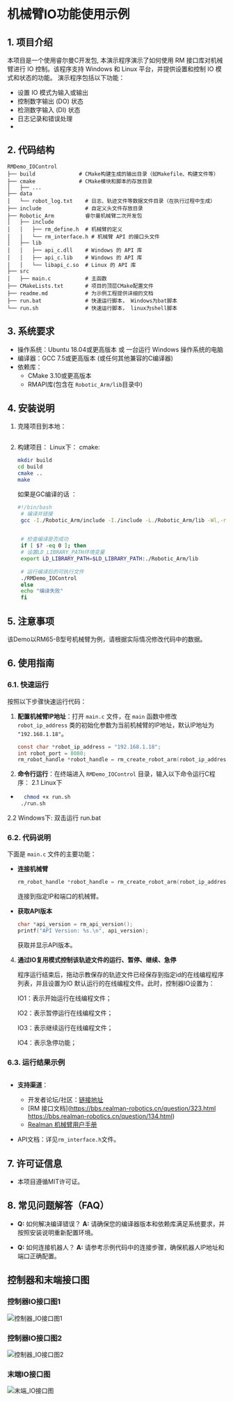 # 机械臂IO功能使用示例

## **1. 项目介绍**
本项目是一个使用睿尔曼C开发包, 本演示程序演示了如何使用 RM 接口库对机械臂进行 IO 控制。该程序支持 Windows 和 Linux 平台，并提供设置和控制 IO 模式和状态的功能。
演示程序包括以下功能：
- 设置 IO 模式为输入或输出
- 控制数字输出 (DO) 状态
- 检测数字输入 (DI) 状态
- 日志记录和错误处理
- 

## **2. 代码结构**
```
RMDemo_IOControl
├── build              # CMake构建生成的输出目录（如Makefile、构建文件等）
├── cmake              # CMake模块和脚本的存放目录
│   ├── ...
├── data
│   └── robot_log.txt    # 日志、轨迹文件等数据文件目录（在执行过程中生成）
├── include              # 自定义头文件存放目录
├── Robotic_Arm          睿尔曼机械臂二次开发包
│   ├── include
│   │   ├── rm_define.h  # 机械臂的定义
│   │   └── rm_interface.h # 机械臂 API 的接口头文件
│   ├── lib
│   │   ├── api_c.dll    # Windows 的 API 库
│   │   ├── api_c.lib    # Windows 的 API 库
│   │   └── libapi_c.so  # Linux 的 API 库
├── src
│   ├── main.c           # 主函数
├── CMakeLists.txt       # 项目的顶层CMake配置文件
├── readme.md            # 为示例工程提供详细的文档
├── run.bat              # 快速运行脚本， Windows为bat脚本
└── run.sh               # 快速运行脚本， linux为shell脚本

```


## **3. 系统要求**

- 操作系统：Ubuntu 18.04或更高版本  或 一台运行 Windows 操作系统的电脑
- 编译器：GCC 7.5或更高版本 (或任何其他兼容的C编译器)
- 依赖库：
  - CMake 3.10或更高版本
  - RMAPI库(包含在 `Robotic_Arm/lib`目录中)


## **4. 安装说明**

1. 克隆项目到本地：

   ```bash

   ```

2. 构建项目：
   Linux下：
   cmake:
   ```bash
   mkdir build
   cd build
   cmake ..
   make
   
   ```

   如果是GC编译的话 ：
   ```bash
   #!/bin/bash
    # 编译并链接
    gcc -I./Robotic_Arm/include -I./include -L./Robotic_Arm/lib -Wl,-rpath=./Robotic_Arm/lib -o RMDemo_IOControl src/main.c -lapi_c

    
    # 检查编译是否成功
    if [ $? -eq 0 ]; then
    # 设置LD_LIBRARY_PATH环境变量
    export LD_LIBRARY_PATH=$LD_LIBRARY_PATH:./Robotic_Arm/lib
    
    # 运行编译后的可执行文件
    ./RMDemo_IOControl
    else
    echo "编译失败"
    fi
   ```

## **5. 注意事项**

该Demo以RM65-B型号机械臂为例，请根据实际情况修改代码中的数据。

## **6. 使用指南**

### **6.1. 快速运行**

按照以下步骤快速运行代码：

1. **配置机械臂IP地址**：打开 `main.c` 文件，在 `main` 函数中修改 `robot_ip_address` 类的初始化参数为当前机械臂的IP地址，默认IP地址为 `"192.168.1.18"`。

    ```C
    const char *robot_ip_address = "192.168.1.18";
    int robot_port = 8080;
    rm_robot_handle *robot_handle = rm_create_robot_arm(robot_ip_address, robot_port);
    ```

2. **命令行运行**：在终端进入 `RMDemo_IOControl` 目录，输入以下命令运行C程序：
   2.1 Linux下
* ```bash
    chmod +x run.sh
   ./run.sh
    ```

2.2  Windows下: 双击运行 run.bat


### **6.2. 代码说明**

下面是 `main.c` 文件的主要功能：

- **连接机械臂**

    ```C
    rm_robot_handle *robot_handle = rm_create_robot_arm(robot_ip_address, robot_port);
    ```
  连接到指定IP和端口的机械臂。

- **获取API版本**

    ```C
    char *api_version = rm_api_version();
    printf("API Version: %s.\n", api_version);
    ```
  获取并显示API版本。


4. **通过IO复用模式控制该轨迹文件的运行、暂停、继续、急停**

   程序运行结束后，拖动示教保存的轨迹文件已经保存到指定id的在线编程程序列表，并且设置为IO 默认运行的在线编程文件。此时，控制器IO设置为：

   	IO1：表示开始运行在线编程文件；

   	IO2：表示暂停运行在线编程文件；

   	IO3：表示继续运行在线编程文件；

   	IO4：表示急停功能；



### **6.3. 运行结果示例**


```

```



* **支持渠道**：

  + 开发者论坛/社区：[链接地址](https://bbs.realman-robotics.cn)
  + [RM 接口文档](https://bbs.realman-robotics.cn/question/323.html https://bbs.realman-robotics.cn/question/134.html)
  + [Realman 机械臂用户手册](https://bbs.realman-robotics.cn/question/117.html)
- API文档：详见`rm_interface.h`文件。


## **7. 许可证信息**

* 本项目遵循MIT许可证。

## **8. 常见问题解答（FAQ）**


- **Q:** 如何解决编译错误？
  **A:** 请确保您的编译器版本和依赖库满足系统要求，并按照安装说明重新配置环境。

- **Q:** 如何连接机器人？
  **A:** 请参考示例代码中的连接步骤，确保机器人IP地址和端口正确配置。


  

## 控制器和末端接口图

### 控制器IO接口图1
![控制器_IO接口图1](Controller_IO_Interface_Diagram1.png)

### 控制器IO接口图2
![控制器_IO接口图2](Controller_IO_Interface_Diagram2.png)

### 末端IO接口图
![末端_IO接口图](End_Effector_IO_Interface_Diagram.png)